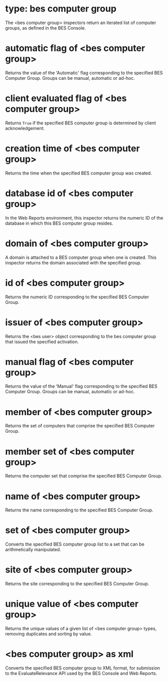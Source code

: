 # type: bes computer group

The &lt;bes computer group&gt; inspectors return an iterated list of computer groups, as defined in the BES Console.

# automatic flag of &lt;bes computer group&gt;

Returns the value of the &#39;Automatic&#39; flag corresponding to the specified BES Computer Group. Groups can be manual, automatic or ad-hoc.

# client evaluated flag of &lt;bes computer group&gt;

Returns `True` if the specified BES computer group is determined by client acknowledgement.

# creation time of &lt;bes computer group&gt;

Returns the time when the specified BES computer group was created.

# database id of &lt;bes computer group&gt;

In the Web Reports environment, this inspector returns the numeric ID of the database in which this BES computer group resides.

# domain of &lt;bes computer group&gt;

A domain is attached to a BES computer group when one is created. This inspector returns the domain associated with the specified group.

# id of &lt;bes computer group&gt;

Returns the numeric ID corresponding to the specified BES Computer Group.

# issuer of &lt;bes computer group&gt;

Returns the &lt;bes user&gt; object corresponding to the bes computer group that issued the specified activation.

# manual flag of &lt;bes computer group&gt;

Returns the value of the &#39;Manual&#39; flag corresponding to the specified BES Computer Group. Groups can be manual, automatic or ad-hoc.

# member of &lt;bes computer group&gt;

Returns the set of computers that comprise the specified BES Computer Group.

# member set of &lt;bes computer group&gt;

Returns the computer set that comprise the specified BES Computer Group.

# name of &lt;bes computer group&gt;

Returns the name corresponding to the specified BES Computer Group.

# set of &lt;bes computer group&gt;

Converts the specified BES computer group list to a set that can be arithmetically manipulated.

# site of &lt;bes computer group&gt;

Returns the site corresponding to the specified BES Computer Group.

# unique value of &lt;bes computer group&gt;

Returns the unique values of a given list of &lt;bes computer group&gt; types, removing duplicates and sorting by value.

# &lt;bes computer group&gt; as xml

Converts the specified BES computer group to XML format, for submission to the EvaluateRelevance API used by the BES Console and Web Reports.
